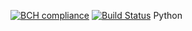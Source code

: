 [![BCH compliance](https://bettercodehub.com/edge/badge/anatoliykv/cicd-buzz?branch=master)](https://bettercodehub.com/)
[![Build Status](https://travis-ci.com/anatoliykv/cicd-buzz.svg?branch=master)](https://travis-ci.com/anatoliykv/cicd-buzz)
Python
